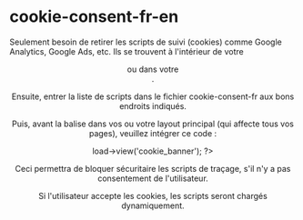 # cookie-consent-fr-en

Seulement besoin de retirer les scripts de suivi (cookies) comme Google Analytics, Google Ads, etc. Ils se trouvent à l'intérieur de votre <header> ou dans votre <footer>. 

Ensuite, entrer la liste de scripts dans le fichier cookie-consent-fr aux bons endroits indiqués. 

Puis, avant la balise </body> dans vos ou votre layout principal (qui affecte tous vos pages), veuillez intégrer ce code :

<?php $this->load->view('cookie_banner'); ?>

Ceci permettra de bloquer sécuritaire les scripts de traçage, s'il n'y a pas consentement de l'utilisateur. 

Si l'utilisateur accepte les cookies, les scripts seront chargés dynamiquement.
